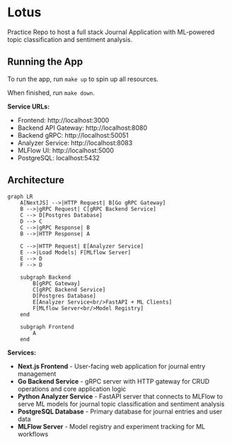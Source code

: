 # Lotus

Practice Repo to host a full stack Journal Application with ML-powered topic classification and sentiment analysis.

## Running the App

To run the app, run `make up` to spin up all resources.

When finished, run `make down`.

**Service URLs:**
- Frontend: http://localhost:3000
- Backend API Gateway: http://localhost:8080
- Backend gRPC: http://localhost:50051
- Analyzer Service: http://localhost:8083
- MLFlow UI: http://localhost:5000
- PostgreSQL: localhost:5432

## Architecture

``` mermaid
graph LR
    A[NextJS] -->|HTTP Request| B[Go gRPC Gateway]
    B -->|gRPC Request| C[gRPC Backend Service]
    C --> D[Postgres Database]
    D --> C
    C -->|gRPC Response| B
    B -->|HTTP Response| A

    C -->|HTTP Request| E[Analyzer Service]
    E -->|Load Models| F[MLflow Server]
    E --> D
    F --> D

    subgraph Backend
        B[gRPC Gateway]
        C[gRPC Backend Service]
        D[Postgres Database]
        E[Analyzer Service<br/>FastAPI + ML Clients]
        F[MLflow Server<br/>Model Registry]
    end

    subgraph Frontend
        A
    end
```

**Services:**

- **Next.js Frontend** - User-facing web application for journal entry management
- **Go Backend Service** - gRPC server with HTTP gateway for CRUD operations and core application logic
- **Python Analyzer Service** - FastAPI server that connects to MLFlow to serve ML models for journal topic classification and sentiment analysis
- **PostgreSQL Database** - Primary database for journal entries and user data
- **MLFlow Server** - Model registry and experiment tracking for ML workflows
